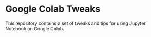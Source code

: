 # Google Colab Tweaks

This repository contains a set of tweaks and tips for using Jupyter Notebook on Google Colab. 
